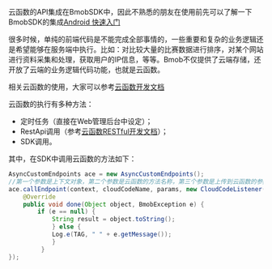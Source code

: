
云函数的API集成在BmobSDK中，因此不熟悉的朋友在使用前先可以了解一下BmobSDK的集成[Android 快速入门](http://doc.bmob.cn/data/android/)

很多时候，单纯的前端代码是不能完成全部事情的，一些重要和复杂的业务逻辑还是希望能够在服务端中执行。比如：对比较大量的比赛数据进行排序，对某个网站进行资料采集和处理，获取用户的IP信息，等等。Bmob不仅提供了云端存储，还开放了云端的业务逻辑代码功能，也就是云函数。

相关云函数的使用，大家可以参考[云函数开发文档](http://doc.bmob.cn/cloud_function/web/develop_doc/)

云函数的执行有多种方法：

- 定时任务（直接在Web管理后台中设定）； 
- RestApi调用（参考[云函数RESTful开发文档](http://doc.bmob.cn/cloud_function/restful/)）； 
- SDK调用。

其中，在SDK中调用云函数的方法如下：
```java
AsyncCustomEndpoints ace = new AsyncCustomEndpoints();
//第一个参数是上下文对象，第二个参数是云函数的方法名称，第三个参数是上传到云函数的参数列表（JSONObject cloudCodeParams），第四个参数是回调类
ace.callEndpoint(context, cloudCodeName, params, new CloudCodeListener() {
	@Override
    public void done(Object object, BmobException e) {
        if (e == null) {
            String result = object.toString();
            } else {
            Log.e(TAG, " " + e.getMessage());
            }
         }
});
```

